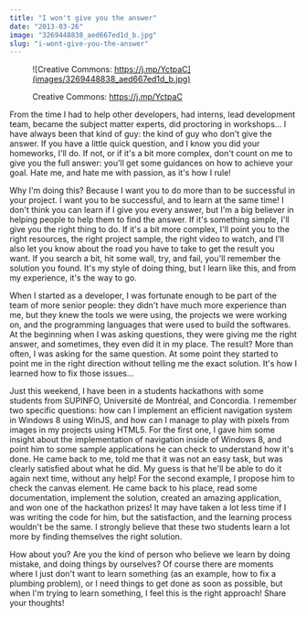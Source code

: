 ```yaml
---
title: "I won't give you the answer"
date: "2013-03-26"
image: "3269448838_aed667ed1d_b.jpg"
slug: "i-wont-give-you-the-answer"
---
```


<figure>

![Creative Commons: https://j.mp/YctpaC](images/3269448838_aed667ed1d_b.jpg)

<figcaption>

Creative Commons: https://j.mp/YctpaC

</figcaption>

</figure>

From the time I had to help other developers, had interns, lead development team, became the subject matter experts, did proctoring in workshops... I have always been that kind of guy: the kind of guy who don't give the answer. If you have a little quick question, and I know you did your homeworks, I'll do. If not, or if it's a bit more complex, don't count on me to give you the full answer: you'll get some guidances on how to achieve your goal. Hate me, and hate me with passion, as it's how I rule!

Why I'm doing this? Because I want you to do more than to be successful in your project. I want you to be successful, and to learn at the same time! I don't think you can learn if I give you every answer, but I'm a big believer in helping people to help them to find the answer. If it's something simple, I'll give you the right thing to do. If it's a bit more complex, I'll point you to the right resources, the right project sample, the right video to watch, and I'll also let you know about the road you have to take to get the result you want. If you search a bit, hit some wall, try, and fail, you'll remember the solution you found. It's my style of doing thing, but I learn like this, and from my experience, it's the way to go.

When I started as a developer, I was fortunate enough to be part of the team of more senior people: they didn't have much more experience than me, but they knew the tools we were using, the projects we were working on, and the programming languages that were used to build the softwares. At the beginning when I was asking questions, they were giving me the right answer, and sometimes, they even did it in my place. The result? More than often, I was asking for the same question. At some point they started to point me in the right direction without telling me the exact solution. It's how I learned how to fix those issues...

Just this weekend, I have been in a students hackathons with some students from SUPINFO, Université de Montréal, and Concordia. I remember two specific questions: how can I implement an efficient navigation system in Windows 8 using WinJS, and how can I manage to play with pixels from images in my projects using HTML5. For the first one, I gave him some insight about the implementation of navigation inside of Windows 8, and point him to some sample applications he can check to understand how it's done. He came back to me, told me that it was not an easy task, but was clearly satisfied about what he did. My guess is that he'll be able to do it again next time, without any help! For the second example, I propose him to check the canvas element. He came back to his place, read some documentation, implement the solution, created an amazing application, and won one of the hackathon prizes! It may have taken a lot less time if I was writing the code for him, but the satisfaction, and the learning process wouldn't be the same. I strongly believe that these two students learn a lot more by finding themselves the right solution.

How about you? Are you the kind of person who believe we learn by doing mistake, and doing things by ourselves? Of course there are moments where I just don't want to learn something (as an example, how to fix a plumbing problem), or I need things to get done as soon as possible, but when I'm trying to learn something, I feel this is the right approach! Share your thoughts!

